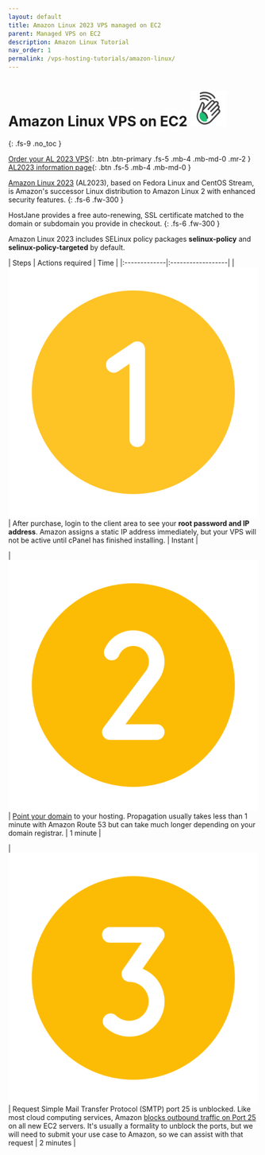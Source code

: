 ```yaml
---
layout: default
title: Amazon Linux 2023 VPS managed on EC2
parent: Managed VPS on EC2
description: Amazon Linux Tutorial
nav_order: 1
permalink: /vps-hosting-tutorials/amazon-linux/
---
```


# Amazon Linux VPS on EC2 ![](/assets/wave.svg)
{: .fs-9 .no_toc }

[Order your AL 2023 VPS](https://cloud.hostjane.com/vps/?appType=0&app=2){: .btn .btn-primary .fs-5 .mb-4 .mb-md-0 .mr-2 } [AL2023 information page](https://aws.amazon.com/linux/amazon-linux-2023/faqs/){: .btn .fs-5 .mb-4 .mb-md-0 }

[Amazon Linux 2023](https://aws.amazon.com/linux/amazon-linux-2023/) (AL2023), based on Fedora Linux and CentOS Stream, is Amazon's successor Linux distribution to Amazon Linux 2 with enhanced security features. 
{: .fs-6 .fw-300 }
 
HostJane provides a free auto-renewing, SSL certificate matched to the domain or subdomain you provide in checkout.
{: .fs-6 .fw-300 }

<span class="blue">Amazon Linux 2023 includes SELinux policy packages **selinux-policy** and **selinux-policy-targeted** by default.</span>

| Steps       | Actions required    | Time |
|:-------------|:------------------|
|   ![](/assets/one.svg)          | After purchase, login to the client area to see your **root password and IP address**. Amazon assigns a static IP address immediately, but your VPS will not be active until cPanel has finished installing. | Instant |

| ![](/assets/two.svg)  | [Point your domain](/point-your-domain/) to your hosting. Propagation usually takes less than 1 minute with Amazon Route 53 but can take much longer depending on your domain registrar.  | 1 minute |

| ![](/assets/three.svg)  | Request Simple Mail Transfer Protocol (SMTP) port 25 is unblocked. Like most cloud computing services, Amazon [blocks outbound traffic on Port 25](https://docs.aws.amazon.com/AWSEC2/latest/UserGuide/ec2-resource-limits.html#port-25-throttle) on all new EC2 servers. It's usually a formality to unblock the ports, but we will need to submit your use case to Amazon, so we can assist with that request | 2 minutes |